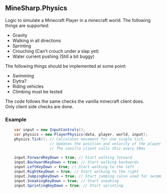 ## MineSharp.Physics

Logic to simulate a Minecraft Player in a minecraft world.
The following things are supported:

- Gravity
- Walking in all directions
- Sprinting
- Crouching (Can't crouch under a slap yet)
- Water current pushing (Still a bit buggy)

The following things should be implemented at some point:

- Swimming
- Elytra?
- Riding vehicles
- Climbing must be tested

The code follows the same checks the vanilla minecraft client does. \
Only client side checks are done.

### Example

```csharp
    var input = new InputControls();
    var physics = new PlayerPhysics(data, player, world, input);
    physics.Tick(); // Calculates movement for one single tick.
                    // Updates the position and velocity of the player's entity object.
                    // The vanilla client calls this every 50ms
    
    input.ForwardKeyDown = true; // Start walking forward
    input.BackwardKeyDown = true; // Start walking backwards
    input.LeftKeyDown = true; // Start walking to the left
    input.RightKeyDown = true; // Start walking to the right
    input.JumpingKeyDown = true; // Start jumping (also used for swimming when implemented)
    input.SneakingKeyDown = true; // Start sneaking
    input.SprintingKeyDown = true; // Start sprinting
```